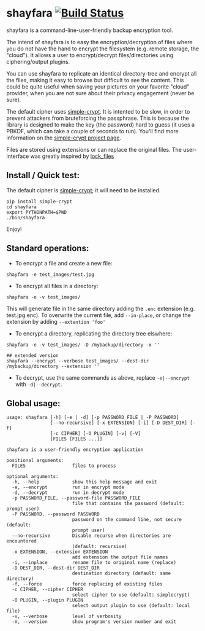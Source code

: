 shayfara [![Build Status](https://travis-ci.org/ghantoos/shayfara.svg?branch=master)](https://travis-ci.org/ghantoos/shayfara)
========


shayfara is a command-line-user-friendly backup encryption tool.

The intend of shayfara is to easy the encryption/decryption of files where you do not have the hand to encrypt the filesystem (e.g. remote storage, the "cloud"). It allows a user to encrypt/decrypt files/directories using ciphering/output plugins.

You can use shayfara to replicate an identical directory-tree and encrypt all the files, making it easy to browse but difficult to see the content. This could be quite useful when saving your pictures on your favorite "cloud" provider, when you are not sure about their privacy engagement (never be sure).

The default cipher uses [simple-crypt](https://github.com/andrewcooke/simple-crypt). It is intented to be slow, in order to prevent attackers from bruteforcing the passphrase. This is because the library is designed to make the key (the password) hard to guess (it uses a PBKDF, which can take a couple of seconds to run). You'll find more information on the [simple-crypt  project page](https://github.com/andrewcooke/simple-crypt#speed).

Files are stored using extensions or can replace the original files. The user-interface was greatly inspired by [lock_files](https://github.com/jlinoff/lock_files)


Install / Quick test:
---------------------

The default cipher is [simple-crypt](https://github.com/andrewcooke/simple-crypt); it will need to be installed.

```
pip install simple-crypt
cd shayfara
export PYTHONPATH=$PWD
./bin/shayfara
```

Enjoy!

Standard operations:
--------------------

- To encrypt a file and create a new file:
```
shayfara -e test_images/test.jpg
```

- To encrypt all files in a directory:
```
shayfara -e -v test_images/
```

This will generate file in the same directory adding the ```.enc``` extension (e.g. test.jpg.enc). To overwrite the current file, add ```--in-place```, or change the extension by adding ```--extention 'foo'```


- To encrypt a directory, replicating the directory tree elswhere:
```
shayfara -e -v test_images/ -D /mybackup/directory -x ''

## extended version
shayfara --encrypt --verbose test_images/ --dest-dir /mybackup/directory --extension ''
```

- To decrypt, use the same commands as above, replace ```-e|--encrypt``` with ```-d|--decrypt```.

Global usage:
-------------

```
usage: shayfara [-h] [-e | -d] [-p PASSWORD_FILE | -P PASSWORD]
                [--no-recursive] [-x EXTENSION] [-i] [-D DEST_DIR] [-f]
                [-c CIPHER] [-O PLUGIN] [-v] [-V]
                [FILES [FILES ...]]

shayfara is a user-friendly encryption application

positional arguments:
  FILES                 files to process

optional arguments:
  -h, --help            show this help message and exit
  -e, --encrypt         run in encrypt mode
  -d, --decrypt         run in decrypt mode
  -p PASSWORD_FILE, --password-file PASSWORD_FILE
                        file that contains the password (default: prompt user)
  -P PASSWORD, --password PASSWORD
                        password on the command line, not secure (default:
                        prompt user)
  --no-recursive        Disable recurse when directories are encountered
                        (default: recursive)
  -x EXTENSION, --extension EXTENSION
                        add extension the output file names
  -i, --inplace         rename file to original name (replace)
  -D DEST_DIR, --dest-dir DEST_DIR
                        destination directory (default: same directory)
  -f, --force           force replacing of existing files
  -c CIPHER, --cipher CIPHER
                        select cipher to use (default: simplecrypt)
  -O PLUGIN, --plugin PLUGIN
                        select output plugin to use (default: local file)
  -v, --verbose         level of verbosity
  -V, --version         show program's version number and exit
```
